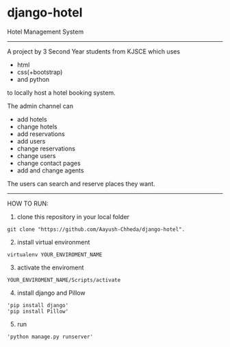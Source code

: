 # django-hotel
Hotel Management System

__________________________________
A project by 3 Second Year students from KJSCE which uses 
 - html 
 - css(+bootstrap) 
 - and python 

to locally host a hotel booking system. 

The admin channel can 
 - add hotels
 - change hotels
 - add reservations 
 - add users
 - change reservations
 - change users
 - change contact pages
 - add and change agents 

The users can search and reserve places they want.
____________________________________________________

HOW TO RUN:

 1. clone this repository in your local folder
 ```
 git clone "https://github.com/Aayush-Chheda/django-hotel".
 ```
 2. install virtual environment 
 ```
 virtualenv YOUR_ENVIROMENT_NAME
 ```
 3. activate the enviroment 
 ```
 YOUR_ENVIROMENT_NAME/Scripts/activate
 ```
 4. install django and Pillow 
 ```
 'pip install django' 
 'pip install Pillow'
 ```
 5. run 
 ```
 'python manage.py runserver'
 ```
